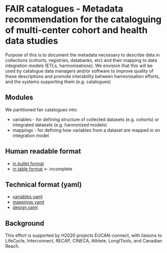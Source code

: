 # FAIR catalogues - Metadata recommendation for the cataloguing of multi-center cohort and health data studies

Purpose of this is to document the metadata necessary to describe data in collections (cohorts, registries, databanks, etc) and their mapping to data integration models (ETLs, harmonisations).
We envision that this will be used by catalogue data managers and/or software to improve quality of these descriptions and promote interability between harmonisation efforts, and the systems supporting them (e.g. catalogues)

## Modules

We partitioned fair catalogues into:

* variables - for defining structure of collected datasets (e.g. cohorts) or integrated datasets (e.g. harmonized models)
* mappings - for defining how variables from a dataset are mapped in on integration model

## Human readable format

* [in bullet format](bulletformat.md)
* [in table format](tableformat.md)  <- incomplete

## Technical format (yaml)

* [variables.yaml](variables.yaml)
* [mappings.yaml](mappings.yaml)
* [design.yaml](design.yaml)


## Background

This effort is supported by H2020 projects EUCAN-connect, with liaisons to LifeCycle, Interconnect, RECAP, CINECA, Athlete, LongITools, and Canadian Reach.
